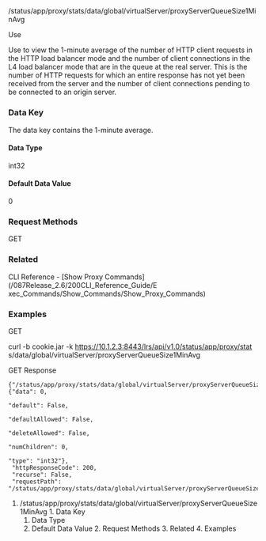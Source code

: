 ##
/status/app/proxy/stats/data/global/virtualServer/proxyServerQueueSize1MinAvg

Use

Use to view the 1-minute average of the number of HTTP client requests in the
HTTP load balancer mode and the number of client connections in the L4 load
balancer mode that are in the queue at the real server. This is the number of
HTTP requests for which an entire response has not yet been received from the
server and the number of client connections pending to be connected to an
origin server.

### Data Key

The data key contains the 1-minute average.

#### Data Type

int32

#### Default Data Value

0

### Request Methods

GET

### Related

CLI Reference - [Show Proxy Commands](/087Release_2.6/200CLI_Reference_Guide/E
xec_Commands/Show_Commands/Show_Proxy_Commands)

### Examples

GET

curl -b cookie.jar -k https://10.1.2.3:8443/lrs/api/v1.0/status/app/proxy/stat
s/data/global/virtualServer/proxyServerQueueSize1MinAvg

GET Response

    
    
    {"/status/app/proxy/stats/data/global/virtualServer/proxyServerQueueSize1MinAvg": {"data": 0,
                                                                                        "default": False,
                                                                                        "defaultAllowed": False,
                                                                                        "deleteAllowed": False,
                                                                                        "numChildren": 0,
                                                                                        "type": "int32"},
     "httpResponseCode": 200,
     "recurse": False,
     "requestPath": "/status/app/proxy/stats/data/global/virtualServer/proxyServerQueueSize1MinAvg"}
    

  1. /status/app/proxy/stats/data/global/virtualServer/proxyServerQueueSize1MinAvg
    1. Data Key
      1. Data Type
      2. Default Data Value
    2. Request Methods
    3. Related
    4. Examples


